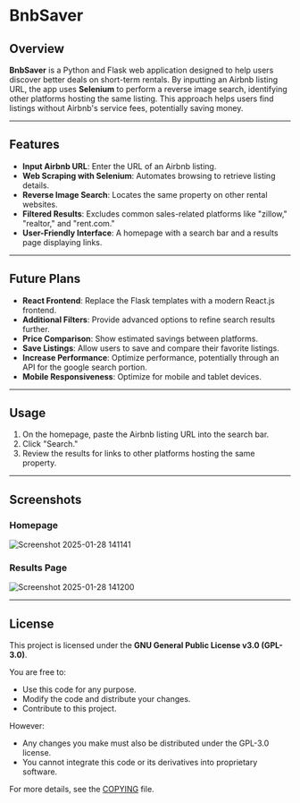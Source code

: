 # BnbSaver

## Overview
**BnbSaver** is a Python and Flask web application designed to help users discover better deals on short-term rentals. By inputting an Airbnb listing URL, the app uses **Selenium** to perform a reverse image search, identifying other platforms hosting the same listing. This approach helps users find listings without Airbnb's service fees, potentially saving money.

---

## Features
- **Input Airbnb URL**: Enter the URL of an Airbnb listing.
- **Web Scraping with Selenium**: Automates browsing to retrieve listing details.
- **Reverse Image Search**: Locates the same property on other rental websites.
- **Filtered Results**: Excludes common sales-related platforms like "zillow," "realtor," and "rent.com."
- **User-Friendly Interface**: A homepage with a search bar and a results page displaying links.

---

## Future Plans
- **React Frontend**: Replace the Flask templates with a modern React.js frontend.
- **Additional Filters**: Provide advanced options to refine search results further.
- **Price Comparison**: Show estimated savings between platforms.
- **Save Listings**: Allow users to save and compare their favorite listings.
- **Increase Performance**: Optimize performance, potentially through an API for the google search portion.
- **Mobile Responsiveness**: Optimize for mobile and tablet devices.

---

## Usage
1. On the homepage, paste the Airbnb listing URL into the search bar.
2. Click "Search."
3. Review the results for links to other platforms hosting the same property.

---

## Screenshots
### Homepage
![Screenshot 2025-01-28 141141](https://github.com/user-attachments/assets/4b7433b0-696f-447c-8e32-46d24e59b97f)


### Results Page
![Screenshot 2025-01-28 141200](https://github.com/user-attachments/assets/d09ef80c-4d6d-447b-ae54-88ff361135f8)


---

## License
This project is licensed under the **GNU General Public License v3.0 (GPL-3.0)**.

You are free to:
- Use this code for any purpose.
- Modify the code and distribute your changes.
- Contribute to this project.

However:
- Any changes you make must also be distributed under the GPL-3.0 license.
- You cannot integrate this code or its derivatives into proprietary software.

For more details, see the [COPYING](.COPYING) file.

